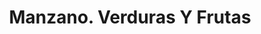 ---
title: "Manzano. Verduras Y Frutas"
url: /sonseca/manzano-verduras-y-frutas/
shop: Gemüse & Obst
---